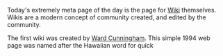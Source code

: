 
Today's extremely meta page of the day is the page for [Wiki](https://en.wikipedia.org/wiki/Wiki) themselves. Wikis
are a modern concept of community created, and edited by the community.

The first wiki was created by [Ward
Cunningham](https://en.wikipedia.org/wiki/Ward_Cunningham). This simple 1994 web
page was named after the Hawaiian word for quick

